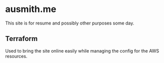 # ausmith.me

This site is for resume and possibly other purposes some day.

## Terraform

Used to bring the site online easily while managing the config
for the AWS resources.
